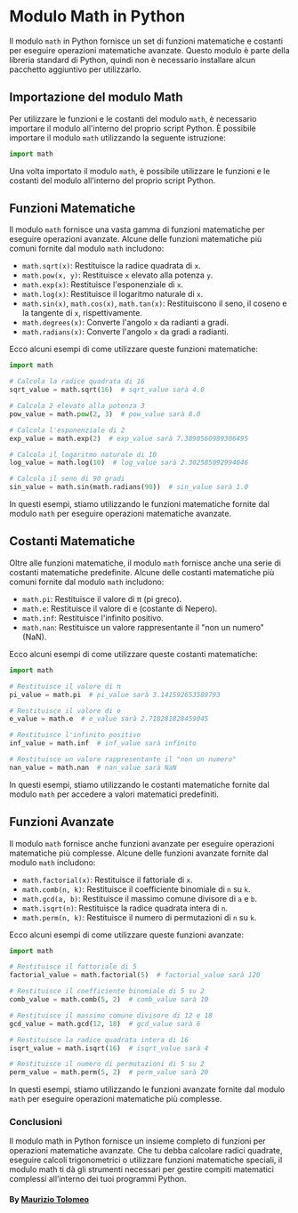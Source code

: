 # Modulo Math in Python

Il modulo `math` in Python fornisce un set di funzioni matematiche e costanti per eseguire operazioni matematiche avanzate. Questo modulo è parte della libreria standard di Python, quindi non è necessario installare alcun pacchetto aggiuntivo per utilizzarlo.

## Importazione del modulo Math

Per utilizzare le funzioni e le costanti del modulo `math`, è necessario importare il modulo all'interno del proprio script Python. È possibile importare il modulo `math` utilizzando la seguente istruzione:

```python
import math
```

Una volta importato il modulo `math`, è possibile utilizzare le funzioni e le costanti del modulo all'interno del proprio script Python.

## Funzioni Matematiche

Il modulo `math` fornisce una vasta gamma di funzioni matematiche per eseguire operazioni avanzate. Alcune delle funzioni matematiche più comuni fornite dal modulo `math` includono:

- `math.sqrt(x)`: Restituisce la radice quadrata di `x`.
- `math.pow(x, y)`: Restituisce `x` elevato alla potenza `y`.
- `math.exp(x)`: Restituisce l'esponenziale di `x`.
- `math.log(x)`: Restituisce il logaritmo naturale di `x`.
- `math.sin(x)`, `math.cos(x)`, `math.tan(x)`: Restituiscono il seno, il coseno e la tangente di `x`, rispettivamente.
- `math.degrees(x)`: Converte l'angolo `x` da radianti a gradi.
- `math.radians(x)`: Converte l'angolo `x` da gradi a radianti.

Ecco alcuni esempi di come utilizzare queste funzioni matematiche:

```python
import math

# Calcola la radice quadrata di 16
sqrt_value = math.sqrt(16)  # sqrt_value sarà 4.0

# Calcola 2 elevato alla potenza 3
pow_value = math.pow(2, 3)  # pow_value sarà 8.0

# Calcola l'esponenziale di 2
exp_value = math.exp(2)  # exp_value sarà 7.3890560989306495

# Calcola il logaritmo naturale di 10
log_value = math.log(10)  # log_value sarà 2.302585092994046

# Calcola il seno di 90 gradi
sin_value = math.sin(math.radians(90))  # sin_value sarà 1.0
```

In questi esempi, stiamo utilizzando le funzioni matematiche fornite dal modulo `math` per eseguire operazioni matematiche avanzate.

## Costanti Matematiche

Oltre alle funzioni matematiche, il modulo `math` fornisce anche una serie di costanti matematiche predefinite. Alcune delle costanti matematiche più comuni fornite dal modulo `math` includono:

- `math.pi`: Restituisce il valore di π (pi greco).
- `math.e`: Restituisce il valore di e (costante di Nepero).
- `math.inf`: Restituisce l'infinito positivo.
- `math.nan`: Restituisce un valore rappresentante il "non un numero" (NaN).

Ecco alcuni esempi di come utilizzare queste costanti matematiche:

```python
import math

# Restituisce il valore di π
pi_value = math.pi  # pi_value sarà 3.141592653589793

# Restituisce il valore di e
e_value = math.e  # e_value sarà 2.718281828459045

# Restituisce l'infinito positivo
inf_value = math.inf  # inf_value sarà infinito

# Restituisce un valore rappresentante il "non un numero"
nan_value = math.nan  # nan_value sarà NaN
```

In questi esempi, stiamo utilizzando le costanti matematiche fornite dal modulo `math` per accedere a valori matematici predefiniti.

## Funzioni Avanzate

Il modulo `math` fornisce anche funzioni avanzate per eseguire operazioni matematiche più complesse. Alcune delle funzioni avanzate fornite dal modulo `math` includono:

- `math.factorial(x)`: Restituisce il fattoriale di `x`.
- `math.comb(n, k)`: Restituisce il coefficiente binomiale di `n` su `k`.
- `math.gcd(a, b)`: Restituisce il massimo comune divisore di `a` e `b`.
- `math.isqrt(n)`: Restituisce la radice quadrata intera di `n`.
- `math.perm(n, k)`: Restituisce il numero di permutazioni di `n` su `k`.

Ecco alcuni esempi di come utilizzare queste funzioni avanzate:

```python
import math

# Restituisce il fattoriale di 5
factorial_value = math.factorial(5)  # factorial_value sarà 120

# Restituisce il coefficiente binomiale di 5 su 2
comb_value = math.comb(5, 2)  # comb_value sarà 10

# Restituisce il massimo comune divisore di 12 e 18
gcd_value = math.gcd(12, 18)  # gcd_value sarà 6

# Restituisce la radice quadrata intera di 16
isqrt_value = math.isqrt(16)  # isqrt_value sarà 4

# Restituisce il numero di permutazioni di 5 su 2
perm_value = math.perm(5, 2)  # perm_value sarà 20
```

In questi esempi, stiamo utilizzando le funzioni avanzate fornite dal modulo `math` per eseguire operazioni matematiche più complesse.

### Conclusioni

Il modulo math in Python fornisce un insieme completo di funzioni per operazioni matematiche avanzate. Che tu debba calcolare radici quadrate, eseguire calcoli trigonometrici o utilizzare funzioni matematiche speciali, il modulo math ti dà gli strumenti necessari per gestire compiti matematici complessi all’interno dei tuoi programmi Python.

#### By [Maurizio Tolomeo](https://github.com/moris88)
